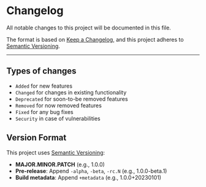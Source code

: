 # Changelog

All notable changes to this project will be documented in this file.

The format is based on [Keep a Changelog](https://keepachangelog.com/en/1.0.0/),
and this project adheres to [Semantic Versioning](https://semver.org/spec/v2.0.0.html).

---

## Types of changes
- `Added` for new features
- `Changed` for changes in existing functionality
- `Deprecated` for soon-to-be removed features
- `Removed` for now removed features
- `Fixed` for any bug fixes
- `Security` in case of vulnerabilities

## Version Format
This project uses [Semantic Versioning](https://semver.org/):

- **MAJOR.MINOR.PATCH** (e.g., 1.0.0)
- **Pre-release**: Append `-alpha`, `-beta`, `-rc.N` (e.g., 1.0.0-beta.1)
- **Build metadata**: Append `+metadata` (e.g., 1.0.0+20230101)
